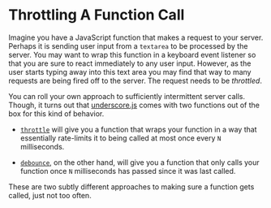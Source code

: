 # Throttling A Function Call

Imagine you have a JavaScript function that makes a request to your server. Perhaps it is sending user input from a `textarea` to be processed by the server. You may want to wrap this function in a keyboard event listener so that you are sure to react immediately to any user input. However, as the user starts typing away into this text area you may find that way to many requests are being fired off to the server. The request needs to be *throttled*.

You can roll your own approach to sufficiently intermittent server calls. Though, it turns out that [underscore.js](http://underscorejs.org/) comes with two functions out of the box for this kind of behavior.

- [`throttle`](http://underscorejs.org/#throttle) will give you a function that wraps your function in a way that essentially rate-limits it to being called at most once every `N` milliseconds.

- [`debounce`](http://underscorejs.org/#debounce), on the other hand, will give you a function that only calls your function once `N` milliseconds has passed since it was last called.

These are two subtly different approaches to making sure a function gets called, just not too often.
